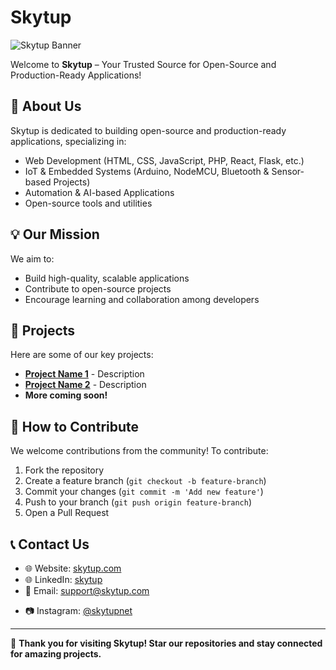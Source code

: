# Skytup

![Skytup Banner](https://www.skytup.com/asset/icons/skytup.jpg)

Welcome to **Skytup** – Your Trusted Source for Open-Source and Production-Ready Applications!

## 🚀 About Us
Skytup is dedicated to building open-source and production-ready applications, specializing in:
- Web Development (HTML, CSS, JavaScript, PHP, React, Flask, etc.)
- IoT & Embedded Systems (Arduino, NodeMCU, Bluetooth & Sensor-based Projects)
- Automation & AI-based Applications
- Open-source tools and utilities

## 💡 Our Mission
We aim to:
- Build high-quality, scalable applications
- Contribute to open-source projects
- Encourage learning and collaboration among developers

## 📂 Projects
Here are some of our key projects:
- **[Project Name 1](https://github.com/skytup/project1)** - Description
- **[Project Name 2](https://github.com/skytup/project2)** - Description
- **More coming soon!**

## 🎯 How to Contribute
We welcome contributions from the community! To contribute:
1. Fork the repository
2. Create a feature branch (`git checkout -b feature-branch`)
3. Commit your changes (`git commit -m 'Add new feature'`)
4. Push to your branch (`git push origin feature-branch`)
5. Open a Pull Request

## 📞 Contact Us
- 🌐 Website: [skytup.com](https://skytup.com)
- 🌐 LinkedIn: [skytup](https://www.linkedin.com/company/skytup)
- 📧 Email: [support@skytup.com](mailto:support@skytup.com)
<!-- - 🐦 Twitter: [@skytup_official](https://twitter.com/skytup_official) -->
- 📷 Instagram: [@skytupnet](https://instagram.com/skytupnet)

---
💙 **Thank you for visiting Skytup! Star our repositories and stay connected for amazing projects.**
